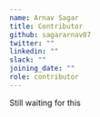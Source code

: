 ```yaml
---
name: Arnav Sagar
title: Contributor
github: sagararnav07
twitter: ""
linkedin: ""
slack: ""
joining_date: ""
role: contributor
---
```


Still waiting for this
